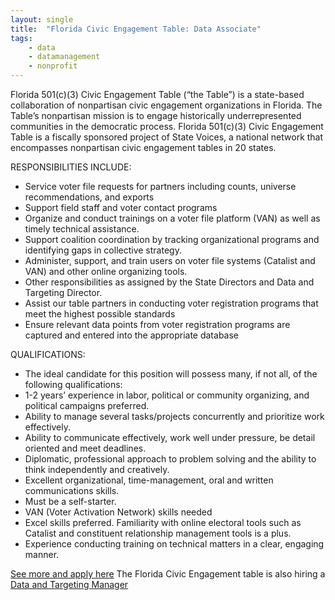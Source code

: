 ```yaml
---
layout: single
title:  "Florida Civic Engagement Table: Data Associate"
tags: 
    - data
    - datamanagement
    - nonprofit
---
```


Florida 501(c)(3) Civic Engagement Table (“the Table”) is a state-based collaboration of nonpartisan civic engagement organizations in Florida. The Table’s nonpartisan mission is to engage historically underrepresented communities in the democratic process.
Florida 501(c)(3) Civic Engagement Table is a fiscally sponsored project of State Voices, a national network that encompasses nonpartisan civic engagement tables in 20 states.

RESPONSIBILITIES INCLUDE:

* Service voter file requests for partners including counts, universe recommendations, and exports
* Support field staff and voter contact programs
* Organize and conduct trainings on a voter file platform (VAN) as well as timely technical assistance.
* Support coalition coordination by tracking organizational programs and identifying gaps in collective strategy.
* Administer, support, and train users on voter file systems (Catalist and VAN) and other online organizing tools.
* Other responsibilities as assigned by the State Directors and Data and Targeting Director.
* Assist our table partners in conducting voter registration programs that meet the highest possible standards
* Ensure relevant data points from voter registration programs are captured and entered into the appropriate database
 
QUALIFICATIONS:

* The ideal candidate for this position will possess many, if not all, of the following qualifications:
* 1-2 years’ experience in labor, political or community organizing, and political campaigns preferred.
* Ability to manage several tasks/projects concurrently and prioritize work effectively.
* Ability to communicate effectively, work well under pressure, be detail oriented and meet deadlines.
* Diplomatic, professional approach to problem solving and the ability to think independently and creatively.
* Excellent organizational, time-management, oral and written communications skills.
* Must be a self-starter.
* VAN (Voter Activation Network) skills needed
* Excel skills preferred. Familiarity with online electoral tools such as Catalist and constituent relationship management tools is a plus.
* Experience conducting training on technical matters in a clear, engaging manner.

[See more and apply here](https://statevoices.org/careers/data-associate/)
The Florida Civic Engagement table is also hiring a [Data and Targeting Manager](https://statevoices.org/careers/data-targeting-manager/)
